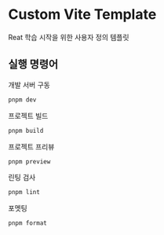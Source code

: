 # Custom Vite Template

Reat 학습 시작을 위한 사용자 정의 템플릿

## 실행 명령어

개발 서버 구동

```sh
pnpm dev
```

프로젝트 빌드

```sh
pnpm build
```

프로젝트 프리뷰

```sh
pnpm preview
```

린팅 검사

```sh
pnpm lint
```

포멧팅

```sh
pnpm format
```
